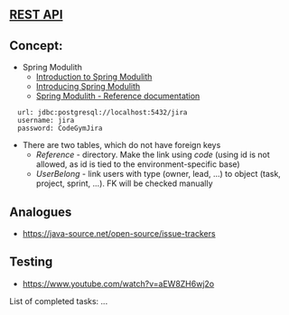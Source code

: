 ## [REST API](http://localhost:8080/doc)

## Concept:

- Spring Modulith
    - [Introduction to Spring Modulith](https://www.baeldung.com/spring-modulith)
    - [Introducing Spring Modulith](https://spring.io/blog/2022/10/21/introducing-spring-modulith)
    - [Spring Modulith - Reference documentation](https://docs.spring.io/spring-modulith/docs/current-SNAPSHOT/reference/html/)

```
  url: jdbc:postgresql://localhost:5432/jira
  username: jira
  password: CodeGymJira
```

- There are two tables, which do not have foreign keys
    - _Reference_ - directory. Make the link using _code_ (using id is not allowed, as id is tied to the environment-specific base)
    - _UserBelong_ - link users with type (owner, lead, ...) to object (task, project, sprint, ...). FK will be checked manually

## Analogues

- https://java-source.net/open-source/issue-trackers

## Testing

- https://www.youtube.com/watch?v=aEW8ZH6wj2o

List of completed tasks:
...